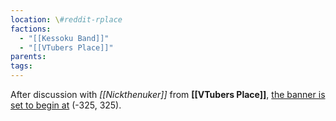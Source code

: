 ```yaml
---
location: \#reddit-rplace
factions:
  - "[[Kessoku Band]]"
  - "[[VTubers Place]]"
parents: 
tags: 
---
```

After discussion with *[[Nickthenuker]]* from **[[VTubers Place]]**, [the banner is set to begin at](https://discord.com/channels/1093664259273130084/1131230952119615600/1131574138528596018) (-325, 325).
